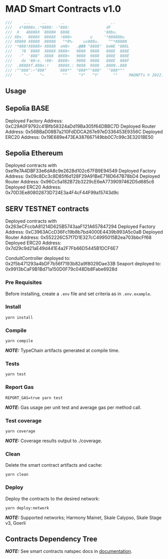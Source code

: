 # MAD Smart Contracts v1.0

```ts
///     ...     ..      ..                    ..
///   x*8888x.:*8888: -"888:                dF
///  X   48888X `8888H  8888               '88bu.
/// X8x.  8888X  8888X  !888>        u     '*88888bu
/// X8888 X8888  88888   "*8%-    us888u.    ^"*8888N
/// '*888!X8888> X8888  xH8>   .@88 "8888"  beWE "888L
///   `?8 `8888  X888X X888>   9888  9888   888E  888E
///   -^  '888"  X888  8888>   9888  9888   888E  888E
///    dx '88~x. !88~  8888>   9888  9888   888E  888F
///  .8888Xf.888x:!    X888X.: 9888  9888  .888N..888
/// :""888":~"888"     `888*"  "888*""888"  `"888*""
///     "~'    "~        ""     ^Y"   ^Y'      ""     MADNFTs © 2022.
```

## Usage

## Sepolia BASE
Deployed Factory Address: 0xC29A0F9792c41Bfb58324aDd19Ba305f64DBBC7D
Deployed Router Address: 0x56BBaD08B7a210FdDDCA267e97eD336453E9356C
Deployed ERC20 Address: 0x19E689e473EA387667149bb0C7c99c3E3201BE50

## Sepolia Ethereum

Deployed contracts with 0xe1fe7A4DBF33e6dA8c9e2628d102c67FB9E94549
Deployed Factory Address: 0x09c8Dc3c8D85f6d128F29A91BeE718D647B78bD4
Deployed Router Address: 0x96Cc5a182B72b3229cE6eA7739097462D5d685c6
Deployed ERC20 Address: 0x70D3Ee80802873D724E3a4F4cF44F99a15743d9c

## SERV TESTNET contracts
Deployed contracts with 0x263eCFccbA81214D625B5743aaF121A657847294
Deployed Factory Address: 0xC3963ACcD36Fc19b8b7bd4000E4439b993A5c0aB
Deployed Router Address: 0x552226C57f7D1E327cC4995015B2ea703bbcFf68
Deployed ERC20 Address: 0x7d29c9d21aE49d441E4a2F7Fb66D5445B1DCF6E7

ConduitController deployed to: 0x2f5b471293a4bDF7b56f7193b82a9f8029Dae33B
Seaport deployed to: 0x9913bCaF9B1Bd71a150D0F79c048Db8Fabe6928d

### Pre Requisites

Before installing, create a `.env` file and set criteria as in `.env.example`.

### Install

```
yarn install
```

### Compile

```
yarn compile
```

**_NOTE:_** TypeChain artifacts generated at compile time.

### Tests

```
yarn test
```

### Report Gas

```
REPORT_GAS=true yarn test
```

**_NOTE_:** Gas usage per unit test and average gas per method call.

### Test coverage

```
yarn coverage
```

**_NOTE:_** Coverage results output to ./coverage.

### Clean

Delete the smart contract artifacts and cache:

```
yarn clean
```

### Deploy

Deploy the contracts to the desired network:

```
yarn deploy:network
```

**_NOTE:_** Supported networks; Harmony Mainet, Skale Calypso, Skale Stage v3, Goerli

## Contracts Dependency Tree

**_NOTE:_** See smart contracts natspec docs in [documentation](./docs/).

